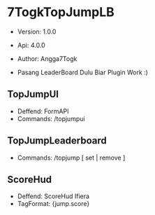 # 7TogkTopJumpLB
 - Version: 1.0.0
 - Api: 4.0.0
 - Author: Angga7Togk

 - Pasang LeaderBoard Dulu Biar Plugin Work :)

## TopJumpUI
 - Deffend: FormAPI
 - Commands: /topjumpui

## TopJumpLeaderboard
 - Commands: /topjump [ set | remove ]

## ScoreHud
 - Deffend: ScoreHud Ifiera
 - TagFormat: {jump.score}
